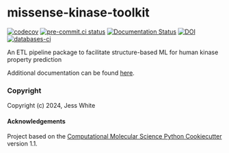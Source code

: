 missense-kinase-toolkit
==============================
[//]: # (Badges)
[![codecov](https://codecov.io/gh/choderalab/missense-kinase-toolkit/branch/main/graph/badge.svg)](https://codecov.io/gh/choderalab/missense-kinase-toolkit/branch/main)
[![pre-commit.ci status](https://results.pre-commit.ci/badge/github/choderalab/missense-kinase-toolkit/main.svg?badge_token=dufHMzu_RH2VGGToCgvtcQ)](https://results.pre-commit.ci/latest/github/choderalab/missense-kinase-toolkit/main?badge_token=dufHMzu_RH2VGGToCgvtcQ)
[![Documentation Status](https://readthedocs.org/projects/missense-kinase-toolkit/badge/?version=latest)](https://missense-kinase-toolkit.readthedocs.io/en/latest/?badge=latest)
[![DOI](https://zenodo.org/badge/758694808.svg)](https://zenodo.org/doi/10.5281/zenodo.11495030)<br />
[![databases-ci](https://github.com/choderalab/missense-kinase-toolkit/actions/workflows/databases-ci.yaml/badge.svg)](https://github.com/choderalab/missense-kinase-toolkit/actions/workflows/databases-ci.yaml)


An ETL pipeline package to facilitate structure-based ML for human kinase property prediction

Additional documentation can be found [here](https://missense-kinase-toolkit.readthedocs.io/en/latest/).

### Copyright

Copyright (c) 2024, Jess White


#### Acknowledgements

Project based on the
[Computational Molecular Science Python Cookiecutter](https://github.com/molssi/cookiecutter-cms) version 1.1.
